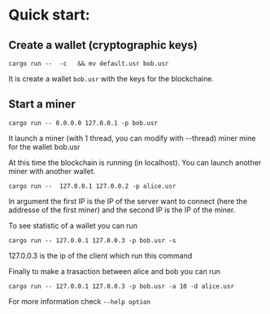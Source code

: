 # Quick start:

## Create a wallet (cryptographic keys)  

```
cargo run --  -c   && mv default.usr bob.usr
```  

It is create a wallet ```bob.usr``` with the keys for the blockchaine.  

## Start a miner  

```cargo run -- 0.0.0.0 127.0.0.1 -p bob.usr```

It launch a miner (with 1 thread, you can modify with --thread) miner mine for the wallet bob.usr

At this time the blockchain is running (in localhost). You can launch another miner with another wallet.

```cargo run --  127.0.0.1 127.0.0.2 -p alice.usr```


In argument the first IP is the IP of the server want to connect (here the addresse of the first miner) and the second IP is the IP of the miner.

To see statistic of a wallet you can run  

```cargo run -- 127.0.0.1 127.0.0.3 -p bob.usr -s ```

127.0.0.3 is the ip of the client which run this command


Finally to make a trasaction between alice and bob you can run  

```cargo run -- 127.0.0.1 127.0.0.3 -p bob.usr -a 10 -d alice.usr```




For more information check ```--help option```



